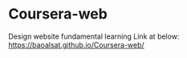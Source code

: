 # Coursera-web
 Design website fundamental learning
Link at below:
https://baoalsat.github.io/Coursera-web/
